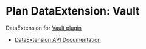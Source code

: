 # Plan DataExtension: Vault

DataExtension for [Vault plugin](https://github.com/MilkBowl/VaultAPI)

- [DataExtension API Documentation](https://github.com/plan-player-analytics/Plan/wiki/APIv5)